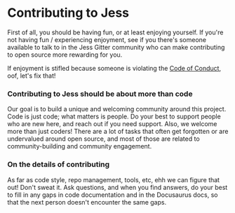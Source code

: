 
# Contributing to Jess

First of all, you should be having fun, or at least enjoying yourself. If you're not having fun / experiencing enjoyment, see if you there's someone available to talk to in the Jess Gitter community who can make contributing to open source more rewarding for you.

If enjoyment is stifled because someone is violating the [Code of Conduct](./CODE_OF_CONDUCT.md), oof, let's fix that!

### Contributing to Jess should be about more than code

Our goal is to build a unique and welcoming community around this project. Code is just code; what matters is people. Do your best to support people who are new here, and reach out if you need support. Also, we welcome more than just coders! There are a lot of tasks that often get forgotten or are undervalued around open source, and most of those are related to community-building and community engagement.

### On the details of contributing

As far as code style, repo management, tools, etc, ehh we can figure that out! Don't sweat it. Ask questions, and when you find answers, do your best to fill in any gaps in code documentation and in the Docusaurus docs, so that the next person doesn't encounter the same gaps.